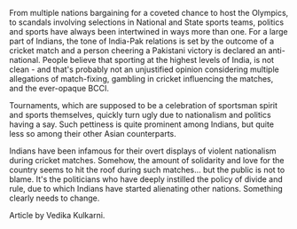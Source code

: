 
From multiple nations bargaining for a coveted chance to host the
Olympics, to scandals involving selections in National and State sports
teams, politics and sports have always been intertwined in ways more
than one. For a large part of Indians, the tone of India-Pak relations
is set by the outcome of a cricket match and a person cheering a
Pakistani victory is declared an anti-national. People believe that
sporting at the highest levels of India, is not clean - and that's
probably not an unjustified opinion considering multiple allegations of
match-fixing, gambling in cricket influencing the matches, and the
ever-opaque BCCI.


Tournaments, which are supposed to be a celebration of sportsman
spirit and sports themselves, quickly turn ugly due to nationalism and
politics having a say. Such pettiness is quite prominent among Indians,
but quite less so among their other Asian counterparts.


Indians have been infamous for their overt displays of violent
nationalism during cricket matches. Somehow, the amount of solidarity
and love for the country seems to hit the roof during such matches...
but the public is not to blame. It's the politicians who have deeply
instilled the policy of divide and rule, due to which Indians have
started alienating other nations. Something clearly needs to change.


Article by Vedika Kulkarni.

